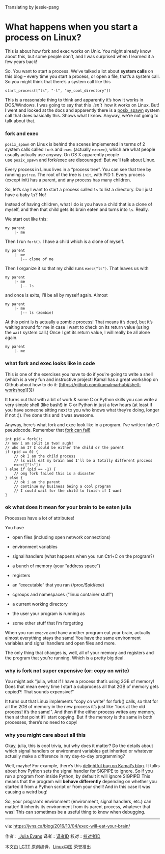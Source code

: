 Translating by jessie-pang

What happens when you start a process on Linux?
===========================================================


This is about how fork and exec works on Unix. You might already know about this, but some people don’t, and I was surprised when I learned it a few years back!

So. You want to start a process. We’ve talked a lot about **system calls** on this blog – every time you start a process, or open a file, that’s a system call. So you might think that there’s a system call like this

```
start_process(["ls", "-l", "my_cool_directory"])

```

This is a reasonable thing to think and apparently it’s how it works in DOS/Windows. I was going to say that this  _isn’t_  how it works on Linux. But! I went and looked at the docs and apparently there is a [posix_spawn][2] system call that does basically this. Shows what I know. Anyway, we’re not going to talk about that.

### fork and exec

`posix_spawn` on Linux is behind the scenes implemented in terms of 2 system calls called `fork` and `exec` (actually `execve`), which are what people usually actually use anyway. On OS X apparently people use `posix_spawn` and fork/exec are discouraged! But we’ll talk about Linux.

Every process in Linux lives in a “process tree”. You can see that tree by running `pstree`. The root of the tree is `init`, with PID 1\. Every process (except init) has a parent, and any process has many children.

So, let’s say I want to start a process called `ls` to list a directory. Do I just have a baby `ls`? No!

Instead of having children, what I do is you have a child that is a clone of myself, and then that child gets its brain eaten and turns into `ls`. Really.

We start out like this:

```
my parent
    |- me

```

Then I run `fork()`. I have a child which is a clone of myself.

```
my parent
    |- me
       |-- clone of me

```

Then I organize it so that my child runs `exec("ls")`. That leaves us with

```
my parent
    |- me
       |-- ls

```

and once ls exits, I’ll be all by myself again. Almost

```
my parent
    |- me
       |-- ls (zombie)

```

At this point ls is actually a zombie process! That means it’s dead, but it’s waiting around for me in case I want to check on its return value (using the `wait` system call.) Once I get its return value, I will really be all alone again.

```
my parent
    |- me

```

### what fork and exec looks like in code

This is one of the exercises you have to do if you’re going to write a shell (which is a very fun and instructive project! Kamal has a great workshop on Github about how to do it: [https://github.com/kamalmarhubi/shell-workshop][3])

It turns out that with a bit of work & some C or Python skills you can write a very simple shell (like bash!) in C or Python in just a few hours (at least if you have someone sitting next to you who knows what they’re doing, longer if not :)). I’ve done this and it was awesome.

Anyway, here’s what fork and exec look like in a program. I’ve written fake C pseudocode. Remember that [fork can fail!][4]

```
int pid = fork();
// now i am split in two! augh!
// who am I? I could be either the child or the parent
if (pid == 0) {
    // ok I am the child process
    // ls will eat my brain and I'll be a totally different process 
    exec(["ls"])
} else if (pid == -1) {
    // omg fork failed this is a disaster 
} else {
    // ok i am the parent
    // continue my business being a cool program
    // I could wait for the child to finish if I want
}

```

### ok what does it mean for your brain to be eaten julia

Processes have a lot of attributes!

You have

*   open files (including open network connections)

*   environment variables

*   signal handlers (what happens when you run Ctrl+C on the program?)

*   a bunch of memory (your “address space”)

*   registers

*   an “executable” that you ran (/proc/$pid/exe)

*   cgroups and namespaces (“linux container stuff”)

*   a current working directory

*   the user your program is running as

*   some other stuff that I’m forgetting

When you run `execve` and have another program eat your brain, actually almost everything stays the same! You have the same environment variables and signal handlers and open files and more.

The only thing that changes is, well, all of your memory and registers and the program that you’re running. Which is a pretty big deal.

### why is fork not super expensive (or: copy on write)

You might ask “julia, what if I have a process that’s using 2GB of memory! Does that mean every time I start a subprocess all that 2GB of memory gets copied?! That sounds expensive!”

It turns out that Linux implements “copy on write” for fork() calls, so that for all the 2GB of memory in the new process it’s just like “look at the old process! it’s the same!”. And then if the either process writes any memory, then at that point it’ll start copying. But if the memory is the same in both processes, there’s no need to copy!

### why you might care about all this

Okay, julia, this is cool trivia, but why does it matter? Do the details about which signal handlers or environment variables get inherited or whatever actually make a difference in my day-to-day programming?

Well, maybe! For example, there’s this [delightful bug on Kamal’s blog][5]. It talks about how Python sets the signal handler for SIGPIPE to ignore. So if you run a program from inside Python, by default it will ignore SIGPIPE! This means that the program will **behave differently** depending on whether you started it from a Python script or from your shell! And in this case it was causing a weird bug!

So, your program’s environment (environment, signal handlers, etc.) can matter! It inherits its environment from its parent process, whatever that was! This can sometimes be a useful thing to know when debugging.

--------------------------------------------------------------------------------

via: https://jvns.ca/blog/2016/10/04/exec-will-eat-your-brain/

作者：[ Julia Evans][a]
译者：[译者ID](https://github.com/译者ID)
校对：[校对者ID](https://github.com/校对者ID)

本文由 [LCTT](https://github.com/LCTT/TranslateProject) 原创编译，[Linux中国](https://linux.cn/) 荣誉推出

[a]:https://jvns.ca
[1]:https://jvns.ca/categories/favorite
[2]:http://man7.org/linux/man-pages/man3/posix_spawn.3.html
[3]:https://github.com/kamalmarhubi/shell-workshop
[4]:https://rachelbythebay.com/w/2014/08/19/fork/
[5]:http://kamalmarhubi.com/blog/2015/06/30/my-favourite-bug-so-far-at-the-recurse-center/
